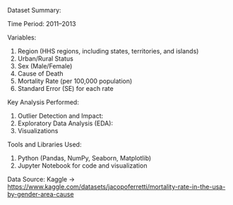 Dataset Summary:

Time Period: 2011–2013

Variables:
1) Region (HHS regions, including states, territories, and islands)
2) Urban/Rural Status
3) Sex (Male/Female)
4) Cause of Death
5) Mortality Rate (per 100,000 population)
6) Standard Error (SE) for each rate

Key Analysis Performed:

1. Outlier Detection and Impact:
2.  Exploratory Data Analysis (EDA):
3.  Visualizations

Tools and Libraries Used:

1. Python (Pandas, NumPy, Seaborn, Matplotlib)
2. Jupyter Notebook for code and visualization

Data Source: 
Kaggle -> https://www.kaggle.com/datasets/jacopoferretti/mortality-rate-in-the-usa-by-gender-area-cause

